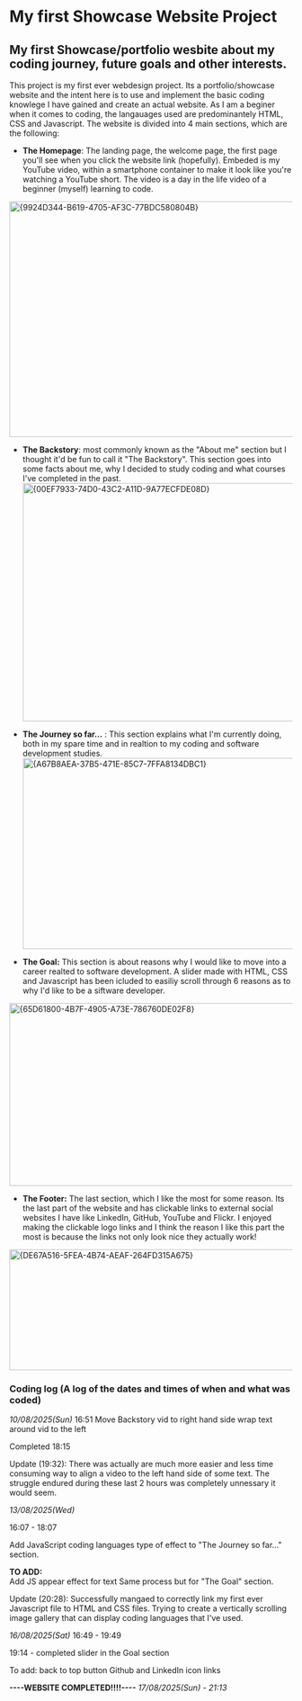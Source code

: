 # My first Showcase Website Project
## My first Showcase/portfolio wesbite about my coding journey, future goals and other interests.

This project is my first ever webdesign project. Its a portfolio/showcase website and the intent here is to use and implement the basic coding knowlege I have gained and create an actual website. As I am a beginer when it comes to coding, the langauages used are predominantely HTML, CSS and Javascript. The website is divided into 4 main sections, which are the following:

* **The Homepage**: The landing page, the welcome page, the first page you'll see when you click the website link (hopefully). Embeded is my YouTube video, within a smartphone container to make it look like you're watching a YouTube short. The video is a day in the life video of a beginner (myself) learning to code.
<img width="960" height="419" alt="{9924D344-B619-4705-AF3C-77BDC580804B}" src="https://github.com/user-attachments/assets/65423b31-af05-42b2-990c-f67af319db5d" />

* **The Backstory**: most commonly known as the "About me" section but I thought it'd be fun to call it "The Backstory". This section goes into some facts about me, why I decided to study coding and what courses I've completed in the past.
  <img width="960" height="424" alt="{00EF7933-74D0-43C2-A11D-9A77ECFDE08D}" src="https://github.com/user-attachments/assets/cbc6d78c-cf33-443c-997d-f2c6fc7035ee" />

  
* **The Journey so far...** : This section explains what I'm currently doing, both in my spare time and in realtion to my coding and software development studies.
  <img width="960" height="340" alt="{A67B8AEA-37B5-471E-85C7-7FFA8134DBC1}" src="https://github.com/user-attachments/assets/344e66b8-676b-4fca-9063-d3e2f03e53dd" />

* **The Goal:** This section is about reasons why I would like to move into a career realted to software development. A slider made with HTML, CSS and Javascript has been icluded to easiliy scroll through 6 reasons as to why I'd like to be a siftware developer.
<img width="960" height="325" alt="{65D61800-4B7F-4905-A73E-786760DE02F8}" src="https://github.com/user-attachments/assets/049de3fa-e106-40c5-8fc1-3fe9021a5d5d" />

  
* **The Footer:** The last section, which I like the most for some reason. Its the last part of the website and has clickable links to external social websites I have like LinkedIn, GitHub, YouTube and Flickr. I enjoyed making the clickable logo links and I think the reason I like this part the most is because the links not only look nice they actually work!
<img width="960" height="215" alt="{DE67A516-5FEA-4B74-AEAF-264FD315A675}" src="https://github.com/user-attachments/assets/ed3e6ea4-a115-43fb-828d-8d3a26b2d82e" />



### Coding log (A log of the dates and times of when and what was coded)
*10/08/2025(Sun)* 16:51
    Move Backstory vid to right hand side
    wrap text around vid to the left

Completed 18:15

Update (19:32):
    There was actually are much more easier and less time consuming way to align a video to the left hand side of some text. The struggle endured during these last 2 hours was completely unnessary it would seem.

*13/08/2025(Wed)*

16:07 - 18:07

Add JavaScript coding languages type of effect to "The Journey so far..." section.
    
**TO ADD:**    
    Add JS appear effect for text
    Same process but for "The Goal" section.

Update (20:28):
    Successfully mangaed to correctly link my first ever Javascript file to HTML and CSS files. 
    Trying to create a vertically scrolling image gallery that can display coding languages that I've used.

*16/08/2025(Sat)*
16:49 - 19:49

19:14 - completed slider in the Goal section

To add:
back to top button
Github and LinkedIn icon links


**----WEBSITE COMPLETED!!!!----**
*17/08/2025(Sun) - 21:13*
